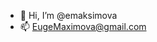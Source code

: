 - 👋 Hi, I’m @emaksimova
- 📫 EugeMaximova@gmail.com

<!---
Barge/Barge is a ✨ special ✨ repository because its `README.md` (this file) appears on your GitHub profile.
You can click the Preview link to take a look at your changes.
--->

